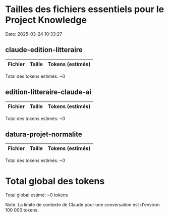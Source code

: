 # Tailles des fichiers essentiels pour le Project Knowledge

Date: 2025-03-24 10:33:27

## claude-edition-litteraire

| Fichier | Taille | Tokens (estimés) |
|---------|--------|------------------|

Total des tokens estimés: ~0

## edition-litteraire-claude-ai

| Fichier | Taille | Tokens (estimés) |
|---------|--------|------------------|

Total des tokens estimés: ~0

## datura-projet-normalite

| Fichier | Taille | Tokens (estimés) |
|---------|--------|------------------|

Total des tokens estimés: ~0

# Total global des tokens

Total global estimé: ~0 tokens

Note: La limite de contexte de Claude pour une conversation est d'environ 100 000 tokens.
